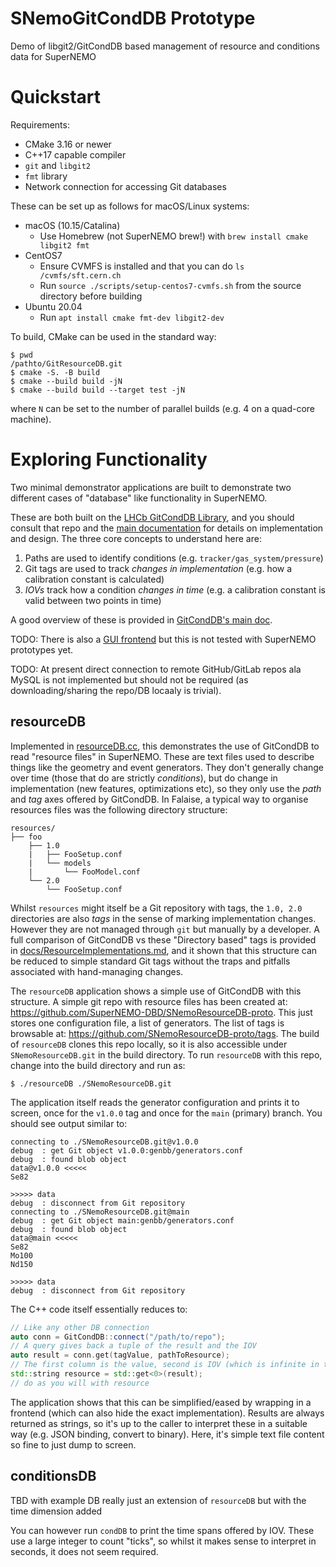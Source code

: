 # SNemoGitCondDB Prototype

Demo of libgit2/GitCondDB based management of resource and conditions data for
SuperNEMO

# Quickstart

Requirements:

- CMake 3.16 or newer
- C++17 capable compiler
- `git` and `libgit2`
- `fmt` library
- Network connection for accessing Git databases

These can be set up as follows for macOS/Linux systems:

- macOS (10.15/Catalina)
  - Use Homebrew (not SuperNEMO brew!) with `brew install cmake libgit2 fmt`
- CentOS7
  - Ensure CVMFS is installed and that you can do `ls /cvmfs/sft.cern.ch`
  - Run `source ./scripts/setup-centos7-cvmfs.sh` from the source directory before building
- Ubuntu 20.04
  - Run `apt install cmake fmt-dev libgit2-dev`

To build, CMake can be used in the standard way:

```
$ pwd
/pathto/GitResourceDB.git
$ cmake -S. -B build
$ cmake --build build -jN
$ cmake --build build --target test -jN
```

where `N` can be set to the number of parallel builds (e.g. 4 on a quad-core machine).

# Exploring Functionality
Two minimal demonstrator applications are built to demonstrate two different
cases of "database" like functionality in SuperNEMO.

These are both built on the [LHCb GitCondDB Library](https://gitlab.cern.ch/lhcb/GitCondDB),
and you should consult that repo and the [main documentation](http://lhcb-core-doc.web.cern.ch/lhcb-core-doc/GitCondDB.html#) for details on implementation and design. The three core concepts to
understand here are:

1. Paths are used to identify conditions (e.g. `tracker/gas_system/pressure`)
2. Git tags are used to track _changes in implementation_ (e.g. how a calibration constant is calculated)
3. _IOVs_ track how a condition _changes in time_ (e.g. a calibration constant is valid between two points in time)

A good overview of these is provided in [GitCondDB's main doc](http://lhcb-core-doc.web.cern.ch/lhcb-core-doc/GitCondDB.html#).

TODO: There is also a [GUI frontend](https://twiki.cern.ch/twiki/bin/view/LHCb/CondDBBrowser)
but this is not tested with SuperNEMO prototypes yet.

TODO: At present direct connection to remote GitHub/GitLab repos ala MySQL is not implemented
but should not be required (as downloading/sharing the repo/DB locaaly is trivial).

## resourceDB
Implemented in [resourceDB.cc](resourceDB.cc), this demonstrates the use of GitCondDB to read
"resource files" in SuperNEMO. These are text files used to describe things like the geometry
and event generators. They don't generally change over time (those that do are strictly _conditions_), but do change
in implementation (new features, optimizations etc), so they only use the _path_ and _tag_ axes offered
by GitCondDB. In Falaise, a typical way to organise resources files was the following directory structure:

```
resources/
├── foo
    ├── 1.0
    |   ├── FooSetup.conf
    |   └── models
    |       └── FooModel.conf
    └── 2.0
        └── FooSetup.conf
```

Whilst `resources` might itself be a Git repository with tags, the `1.0, 2.0` directories are also _tags_
in the sense of marking implementation changes. However they are not managed through `git` but manually
by a developer. A full comparison of GitCondDB vs these "Directory based" tags is provided in [docs/ResourceImplementations.md](docs/ResourceImplementations.md), and it shown that this structure can be
reduced to simple standard Git tags without the traps and pitfalls associated with hand-managing changes.

The `resourceDB` application shows a simple use of GitCondDB with this structure. A simple git repo with
resource files has been created at: https://github.com/SuperNEMO-DBD/SNemoResourceDB-proto. This just stores
one configuration file, a list of generators. The list of tags is browsable at: https://github.com/SNemoResourceDB-proto/tags. The build of `resourceDB` clones this repo locally, so it is also accessible under `SNemoResourceDB.git` in the build directory. To run `resourceDB` with this repo, change into the build directory and run as:

```
$ ./resourceDB ./SNemoResourceDB.git
```

The application itself reads the generator configuration and prints it to screen, once for the `v1.0.0` tag and
once for the `main` (primary) branch. You should see output similar to:

```
connecting to ./SNemoResourceDB.git@v1.0.0
debug  : get Git object v1.0.0:genbb/generators.conf
debug  : found blob object
data@v1.0.0 <<<<<
Se82

>>>>> data
debug  : disconnect from Git repository
connecting to ./SNemoResourceDB.git@main
debug  : get Git object main:genbb/generators.conf
debug  : found blob object
data@main <<<<<
Se82
Mo100
Nd150

>>>>> data
debug  : disconnect from Git repository
```

The C++ code itself essentially reduces to:

```c++
// Like any other DB connection
auto conn = GitCondDB::connect("/path/to/repo");
// A query gives back a tuple of the result and the IOV
auto result = conn.get(tagValue, pathToResource);
// The first column is the value, second is IOV (which is infinite in this case so we ignore)
std::string resource = std::get<0>(result);
// do as you will with resource
```

The application shows that this can be simplified/eased by wrapping in a frontend (which can
also hide the exact implementation). Results are always returned as strings, so it's up to
the caller to interpret these in a suitable way (e.g. JSON binding, convert to binary). Here, it's simple
text file content so fine to just dump to screen.

## conditionsDB
TBD with example DB really just an extension of `resourceDB` but with the time dimension added

You can however run `condDB` to print the time spans offered by IOV. These use a large integer
to count "ticks", so whilst it makes sense to interpret in seconds, it does not seem required.
